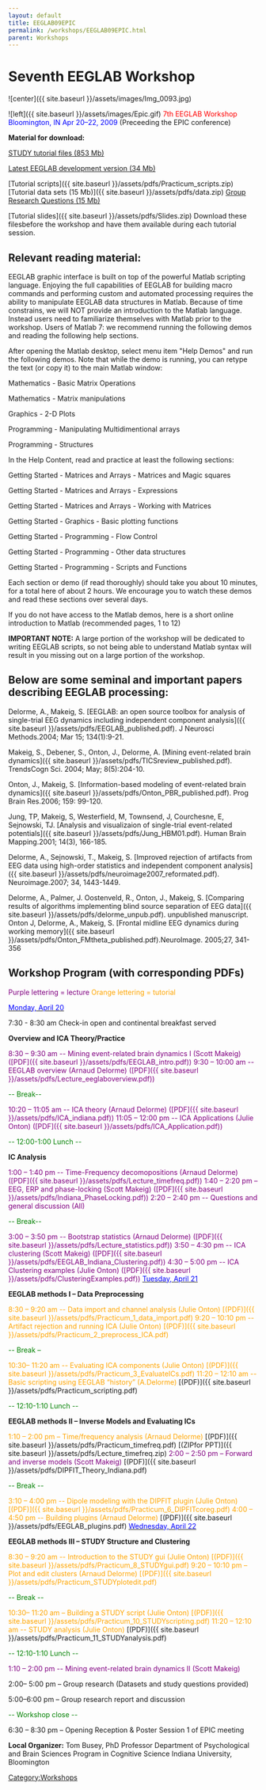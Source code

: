 ```yaml
---
layout: default
title: EEGLAB09EPIC
permalink: /workshops/EEGLAB09EPIC.html
parent: Workshops
---
```


Seventh EEGLAB Workshop
=======================

![center]({{ site.baseurl }}/assets/images/Img_0093.jpg)

![left]({{ site.baseurl }}/assets/images/Epic.gif) <font color=red>7th EEGLAB
Workshop</font>
<font color=blue>Bloomington, IN
Apr 20–22, 2009</font>
(Preceeding the EPIC conference)



**Material for download:**

[STUDY tutorial files (853 Mb)](ftp://sccn.ucsd.edu/pub/STUDY.zip)

[Latest EEGLAB development version (34
Mb)](ftp://sccn.ucsd.edu/pub/eeglab6.1b.zip)

[Tutorial scripts]({{ site.baseurl }}/assets/pdfs/Practicum_scripts.zip)
[Tutorial data sets (15 Mb)]({{ site.baseurl }}/assets/pdfs/data.zip)
[Group Research Questions (15
Mb)](/Media:ProjectQuestions.doc "wikilink")

[Tutorial slides]({{ site.baseurl }}/assets/pdfs/Slides.zip) Download these filesbefore the workshop and have them available during each tutorial
session.

Relevant reading material:
--------------------------

EEGLAB graphic interface is built on top of the powerful Matlab
scripting language. Enjoying the full capabilities of EEGLAB for
building macro commands and performing custom and automated processing
requires the ability to manipulate EEGLAB data structures in Matlab.
Because of time constrains, we will NOT provide an introduction to the
Matlab language. Instead users need to familiarize themselves with
Matlab prior to the workshop. Users of Matlab 7: we recommend running
the following demos and reading the following help sections.

After opening the Matlab desktop, select menu item "Help Demos" and run
the following demos. Note that while the demo is running, you can retype
the text (or copy it) to the main Matlab window:



Mathematics - Basic Matrix Operations

Mathematics - Matrix manipulations

Graphics - 2-D Plots

Programming - Manipulating Multidimentional arrays

Programming - Structures


In the Help Content, read and practice at least the following sections:



Getting Started - Matrices and Arrays - Matrices and Magic squares

Getting Started - Matrices and Arrays - Expressions

Getting Started - Matrices and Arrays - Working with Matrices

Getting Started - Graphics - Basic plotting functions

Getting Started - Programming - Flow Control

Getting Started - Programming - Other data structures

Getting Started - Programming - Scripts and Functions

Each section or demo (if read thoroughly) should take you about 10
minutes, for a total here of about 2 hours. We encourage you to watch
these demos and read these sections over several days.

If you do not have access to the Matlab demos, here is a short online
introduction to Matlab (recommended pages, 1 to 12)

**IMPORTANT NOTE:** A large portion of the workshop will be dedicated to
writing EEGLAB scripts, so not being able to understand Matlab syntax
will result in you missing out on a large portion of the workshop.

Below are some seminal and important papers describing EEGLAB processing:
-------------------------------------------------------------------------

Delorme, A., Makeig, S. [EEGLAB: an open source toolbox for analysis of
single-trial EEG dynamics including independent component
analysis]({{ site.baseurl }}/assets/pdfs/EEGLAB_published.pdf). J Neurosci Methods.2004; Mar 15; 134(1):9-21.

Makeig, S., Debener, S., Onton, J., Delorme, A. [Mining event-related
brain dynamics]({{ site.baseurl }}/assets/pdfs/TICSreview_published.pdf). TrendsCogn Sci. 2004; May; 8(5):204-10.

Onton, J., Makeig, S. [Information-based modeling of event-related brain
dynamics]({{ site.baseurl }}/assets/pdfs/Onton_PBR_published.pdf). Prog Brain Res.2006; 159: 99-120.

Jung, TP, Makeig, S, Westerfield, M, Townsend, J, Courchesne, E,
Sejnowski, TJ. [Analysis and visualizaion of single-trial event-related
potentials]({{ site.baseurl }}/assets/pdfs/Jung_HBM01.pdf). Human Brain Mapping.2001; 14(3), 166-185.

Delorme, A., Sejnowski, T., Makeig, S. [Improved rejection of artifacts
from EEG data using high-order statistics and independent component
analysis]({{ site.baseurl }}/assets/pdfs/neuroimage2007_reformated.pdf). Neuroimage.2007; 34, 1443-1449.

Delorme, A., Palmer, J. Oostenveld, R., Onton, J., Makeig, S. [Comparing
results of algorithms implementing blind source separation of EEG
data]({{ site.baseurl }}/assets/pdfs/delorme_unpub.pdf). unpublished manuscript.
Onton J, Delorme, A., Makeig, S. [Frontal midline EEG dynamics during
working memory]({{ site.baseurl }}/assets/pdfs/Onton_FMtheta_published.pdf).NeuroImage. 2005;27, 341-356

Workshop Program (with corresponding PDFs)
------------------------------------------

<font color=purple>Purple lettering = lecture</font>
<font color=orange>Orange lettering = tutorial</font>

<u><font color=blue>Monday, April 20</font></u>


7:30 - 8:30 am Check-in open and continental breakfast served

**Overview and ICA Theory/Practice**

<font color = purple>



8:30 – 9:30 am -- Mining event-related brain dynamics I (Scott Makeig)
([PDF]({{ site.baseurl }}/assets/pdfs/EEGLAB_intro.pdf‎))
9:30 – 10:00 am -- EEGLAB overview (Arnaud Delorme)
([PDF]({{ site.baseurl }}/assets/pdfs/Lecture_eeglaboverview.pdf‎))

<font color = green>-- Break--</font>

10:20 – 11:05 am -- ICA theory (Arnaud Delorme)
([PDF]({{ site.baseurl }}/assets/pdfs/ICA_indiana.pdf‎))
11:05 – 12:00 pm -- ICA Applications (Julie Onton)
([PDF]({{ site.baseurl }}/assets/pdfs/ICA_Application.pdf‎))
</font>



<font color = green>-- 12:00-1:00 Lunch --</font>

**IC Analysis**

<font color=purple>



1:00 – 1:40 pm -- Time-Frequency decomopositions (Arnaud Delorme)
([PDF]({{ site.baseurl }}/assets/pdfs/Lecture_timefreq.pdf))
1:40 – 2:20 pm – EEG, ERP and phase-locking (Scott Makeig)
([PDF]({{ site.baseurl }}/assets/pdfs/Indiana_PhaseLocking.pdf))
2:20 – 2:40 pm -- Questions and general discussion (All)</font>


<font color = green>-- Break--</font>

<font color = purple>3:00 – 3:50 pm -- Bootstrap statistics (Arnaud
Delorme) ([PDF]({{ site.baseurl }}/assets/pdfs/Lecture_statistics.pdf))
3:50 – 4:30 pm -- ICA clustering (Scott Makeig)
([PDF]({{ site.baseurl }}/assets/pdfs/EEGLAB_Indiana_Clustering.pdf))
4:30 – 5:00 pm -- ICA Clustering examples (Julie Onton)
([PDF]({{ site.baseurl }}/assets/pdfs/ClusteringExamples.pdf‎)) </font>
<u><font color=blue>Tuesday, April 21</font></u>


**EEGLAB methods I – Data Preprocessing**

<font color=orange>



8:30 – 9:20 am -- Data import and channel analysis (Julie Onton)
[(PDF)]({{ site.baseurl }}/assets/pdfs/Practicum_1_data_import.pdf)
9:20 – 10:10 pm -- Artifact rejection and running ICA (Julie Onton)
[(PDF)]({{ site.baseurl }}/assets/pdfs/Practicum_2_preprocess_ICA.pdf)

<font color=green>-- Break –</font>

10:30– 11:20 am -- Evaluating ICA components (Julie Onton)
[(PDF)]({{ site.baseurl }}/assets/pdfs/Practicum_3_EvaluateICs.pdf)
11:20 – 12:10 am -- Basic scripting using EEGLAB “history”
(A.Delorme)</font> [(PDF)]({{ site.baseurl }}/assets/pdfs/Practicum_scripting.pdf)

<font color=green>-- 12:10-1:10 Lunch --</font>

**EEGLAB methods II – Inverse Models and Evaluating ICs**


<font color = orange>1:10 – 2:00 pm – Time/frequency analysis (Arnaud
Delorme)</font> [(PDF)]({{ site.baseurl }}/assets/pdfs/Practicum_timefreq.pdf) [(ZIPfor PPT)]({{ site.baseurl }}/assets/pdfs/Lecture_timefreq.zip)
<font color = purple>2:00 – 2:50 pm – Forward and inverse models (Scott
Makeig)</font> [(PDF)]({{ site.baseurl }}/assets/pdfs/DIPFIT_Theory_Indiana.pdf)

<font color = green>-- Break -- </font>

<font color = orange>3:10 – 4:00 pm -- Dipole modeling with the DIPFIT
plugin (Julie Onton)
[(PDF)]({{ site.baseurl }}/assets/pdfs/Practicum_6_DIPFITcoreg.pdf)
4:00 – 4:50 pm -- Building plugins (Arnaud Delorme)</font>
[(PDF)]({{ site.baseurl }}/assets/pdfs/EEGLAB_plugins.pdf)
<u><font color=blue>Wednesday, April 22</font></u>


**EEGLAB methods III – STUDY Structure and Clustering**

<font color=orange>



8:30 – 9:20 am -- Introduction to the STUDY gui (Julie Onton)
[(PDF)]({{ site.baseurl }}/assets/pdfs/Practicum_8_STUDYgui.pdf)
9:20 – 10:10 pm – Plot and edit clusters (Arnaud Delorme)
[(PDF)]({{ site.baseurl }}/assets/pdfs/Practicum_STUDYplotedit.pdf)

<font color=green>-- Break -- </font>

10:30– 11:20 am – Building a STUDY script (Julie Onton)
[(PDF)]({{ site.baseurl }}/assets/pdfs/Practicum_10_STUDYscripting.pdf)
11:20 – 12:10 am -- STUDY analysis (Julie Onton)</font>
[(PDF)]({{ site.baseurl }}/assets/pdfs/Practicum_11_STUDYanalysis.pdf)

<font color=green>-- 12:10-1:10 Lunch --</font>

<font color=purple>1:10 – 2:00 pm -- Mining event-related brain dynamics
II (Scott Makeig)</font>

2:00– 5:00 pm – Group research (Datasets and study questions provided)

5:00–6:00 pm – Group research report and discussion



<font color=green>-- Workshop close --</font>

6:30 – 8:30 pm – Opening Reception & Poster Session 1 of EPIC meeting

**Local Organizer:** Tom Busey, PhD Professor Department of
Psychological and Brain Sciences Program in Cognitive Science Indiana
University, Bloomington

[Category:Workshops](/Category:Workshops "wikilink")
